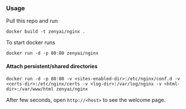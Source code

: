 ### Usage

Pull this repo and run

    docker build -t zenyai/nginx .

To start docker runs

    docker run -d -p 80:80 zenyai/nginx

#### Attach persistent/shared directories

    docker run -d -p 80:80 -v <sites-enabled-dir>:/etc/nginx/conf.d -v <certs-dir>:/etc/nginx/certs -v <log-dir>:/var/log/nginx -v <html-dir>:/var/www/html zenyai/nginx

After few seconds, open `http://<host>` to see the welcome page.
